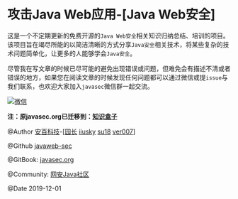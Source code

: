 # 攻击Java Web应用-[Java Web安全]

这是一个不定期更新的免费开源的`Java Web安全`相关知识归纳总结、培训的项目。该项目旨在竭尽所能的以简洁清晰的方式分享`Java安全`相关技术，将某些复杂的技术问题简单化，让更多的人能够学会`Java安全`。

尽管我在写文章的时候已尽可能的避免出现错误或问题，但难免会有描述不清或者错误的地方，如果您在阅读文章的时候发现任何问题都可以通过微信或提`issue`与我们联系，也欢迎大家加入`javasec`微信群一起交流。

[![微信](gitbook/images/wechat.png)](https://javasec.oss-cn-hongkong.aliyuncs.com/images/wechat.jpg)

**注：原javasec.org已迁移到：[知识盒子](https://zhishihezi.net/b/5d644b6f81cbc9e40460fe7eea3c7925)**

@Author [安百科技](http://www.anbai.com/)-[[园长](http://javaweb.org/) [iiusky](http://javaweb.org.cn/) [su18](https://su18.org) [ver007](http://www.ver007.org/)]

@Github [javaweb-sec](https://github.com/javaweb-sec/javaweb-sec)

@GitBook: [javasec.org](http://javasec.org/)

@Community: [网安Java社区](https://www.wangan.com/java)

@Date 2019-12-01

